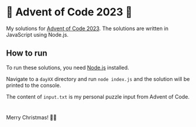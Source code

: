 # 🎄 Advent of Code 2023 🎄

My solutions for [Advent of Code 2023](https://adventofcode.com/2023). The solutions are written in JavaScript using Node.js.

## How to run

To run these solutions, you need [Node.js](https://nodejs.org/en/) installed.

Navigate to a `dayXX` directory and run `node index.js` and the solution will be printed to the console.

The content of `input.txt` is my personal puzzle input from Advent of Code.


#
Merry Christmas! 🎄🎁
